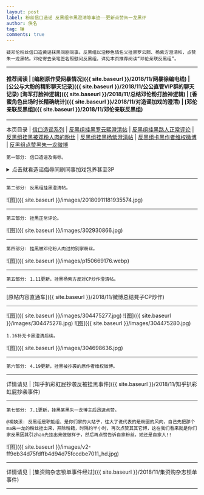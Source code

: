 ```yaml
---
layout: post
label: 粉丝信口造谣 反黑组卡黑澄清等事迹——更新点赞朱一龙黑评
author: 佚名
tag: 锤
comments: true
---
```


    疑邓伦粉丝信口造黄谣抹黑同剧同事。反黑组以淫秽色情名义挂黑罗云熙、杨紫方澄清帖，点赞朱一龙黑帖。邓伦寄去亲笔签名照慰问反黑组，详见本页推荐阅读“邓伦亲联反黑组”。

---

#### 推荐阅读 | [编剧原作受网暴情况]({{ site.baseurl }}/2018/11/网暴徐编电线) | [公公与大粉的精彩聊天记录]({{ site.baseurl }}/2018/11/公公直管VIP群的聊天记录)  [海军打脸神逻辑]({{ site.baseurl }}/2018/11/总结邓伦粉打脸神逻辑) | [香蜜角色出场时长精确统计]({{ site.baseurl }}/2018/11/对造谣加戏的澄清) | [邓伦亲联反黑组]({{ site.baseurl }}/2018/11/邓伦亲联反黑组)

---

本页目录 \| [信口造谣系列](#dxjja) \| [反黑组挂黑罗云熙澄清帖](#dxjjb) \| [反黑组挂黑路人正常评论](#dxjjc)  \| [反黑组挂黑被邓粉人肉的粉丝](#dxjjd)  \| [反黑组挂黑杨紫澄清帖](#dxjje) \| [反黑组卡黑作者维权微博](#dxjjf)  \| [反黑组点赞黑朱一龙微博](#dxjjg)


<a class="anchor" name="dxjja"></a>

    第一部分: 信口造谣及侮辱。
    
<details><summary>点击就看造谣侮辱同剧同事加戏包养甚至3P</summary><img src="{{ site.baseurl }}/images/300357504.jpg"><img src="{{ site.baseurl }}/images/301787077.jpg"><img src="{{ site.baseurl }}/images/301787076.jpg"></details>


---

    
<a class="anchor" name="dxjjb"></a>

    第二部分: 反黑组挂黑澄清帖。
    
![图]({{ site.baseurl }}/images/20180911181935574.jpg) 


---

    
<a class="anchor" name="dxjjc"></a>

    第三部分: 挂黑正常评论。
    
![图]({{ site.baseurl }}/images/302930866.jpg) 

---

    
<a class="anchor" name="dxjjd"></a>

    第四部分: 挂黑被邓伦粉人肉过的别家粉丝。
    
![图]({{ site.baseurl }}/images/p150669176.webp) 

---

    
<a class="anchor" name="dxjje"></a>

    第五部分: 1.11更新，挂黑杨紫方反对CP炒作澄清帖。
    
---

[原帖内容直通车]({{ site.baseurl }}/2018/11/微博总结凳子CP炒作)

---

![图]({{ site.baseurl }}/images/304475277.jpg) 
![图]({{ site.baseurl }}/images/304475278.jpg) 
![图]({{ site.baseurl }}/images/304475280.jpg) 

    1.16补充卡黑澄清后续。

![图]({{ site.baseurl }}/images/304698636.jpg) 

---
    
<a class="anchor" name="dxjjf"></a>

    第六部分: 4.19更新，挂黑被抄袭的原作者维权微博。

---

详情请见 \| [知乎扒彩虹屁抄袭反被挂黑事件]({{ site.baseurl }}/2018/11/知乎扒彩虹屁抄袭事件)

---

<a class="anchor" name="dxjjg"></a>

    第七部分: 7.1更新，挂黑某黑朱一龙博主后迅速点赞。
    
    @楊姎漾: 反黑组是职能组、是你们家的大站子，往大了说代表的是粉圈的风向，自己先把那个ma朱一龙的粉丝挂出来，开除粉籍，时隔约半小时，再次点赞其其它博，这在我们看来就是你们家反黑因其引zhan先挂出来做做样子，然后再点赞告诉自家粉丝，她还是自家人!!
    
![图]({{ site.baseurl }}/images/v2-ff9eb34d75fdffb4d94d75fccdbe7011_hd.jpg) 

---

详情请见 \| [集资购杂志锁单事件经过]({{ site.baseurl }}/2018/11/集资购杂志锁单事件)

---